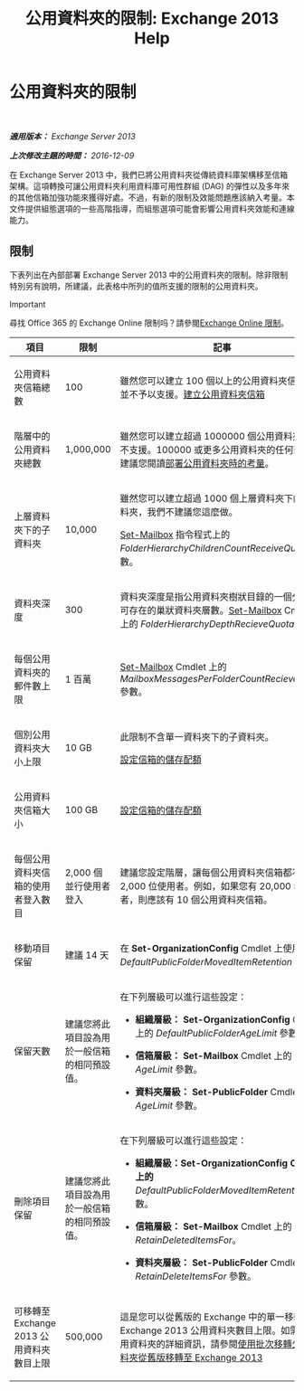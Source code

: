 ﻿---
title: '公用資料夾的限制: Exchange 2013 Help'
TOCTitle: 公用資料夾的限制
ms:assetid: 709b075e-9584-484b-bcaa-e781c26497b4
ms:mtpsurl: https://technet.microsoft.com/zh-tw/library/Dn594582(v=EXCHG.150)
ms:contentKeyID: 61170924
ms.date: 05/21/2018
mtps_version: v=EXCHG.150
ms.translationtype: MT
---

# 公用資料夾的限制

 

_**適用版本：** Exchange Server 2013_

_**上次修改主題的時間：** 2016-12-09_

在 Exchange Server 2013 中，我們已將公用資料夾從傳統資料庫架構移至信箱架構。這項轉換可讓公用資料夾利用資料庫可用性群組 (DAG) 的彈性以及多年來的其他信箱加強功能來獲得好處。不過，有新的限制及效能問題應該納入考量。本文件提供組態選項的一些高階指導，而組態選項可能會影響公用資料夾效能和連線能力。

## 限制

下表列出在內部部署 Exchange Server 2013 中的公用資料夾的限制。除非限制特別另有說明，所建議，此表格中所列的值所支援的限制的公用資料夾。


> [!IMPORTANT]  
> 尋找 Office 365 的 Exchange Online 限制吗？請參閱<a href="https://go.microsoft.com/fwlink/?linkid=391188">Exchange Online 限制</a>。





<table>
<colgroup>
<col style="width: 33%" />
<col style="width: 33%" />
<col style="width: 33%" />
</colgroup>
<thead>
<tr class="header">
<th>項目</th>
<th>限制</th>
<th>記事</th>
</tr>
</thead>
<tbody>
<tr class="odd">
<td><p>公用資料夾信箱總數</p></td>
<td><p>100</p></td>
<td><p>雖然您可以建立 100 個以上的公用資料夾信箱，但並不予以支援。<a href="https://docs.microsoft.com/zh-tw/exchange/collaboration-exo/public-folders/create-public-folder-mailbox">建立公用資料夾信箱</a></p></td>
</tr>
<tr class="even">
<td><p>階層中的公用資料夾總數</p></td>
<td><p>1,000,000</p></td>
<td><p>雖然您可以建立超過 1000000 個公用資料夾，並不支援。100000 或更多公用資料夾的任何部署，建議您閱讀<a href="considerations-when-deploying-public-folders-exchange-2013-help.md">部署公用資料夾時的考量</a>。</p></td>
</tr>
<tr class="odd">
<td><p>上層資料夾下的子資料夾</p></td>
<td><p>10,000</p></td>
<td><p>雖然您可以建立超過 1000 個上層資料夾下的子資料夾，我們不建議您這麼做。</p>
<p><a href="https://technet.microsoft.com/zh-tw/library/bb123981(v=exchg.150)">Set-Mailbox</a> 指令程式上的 <em>FolderHierarchyChildrenCountReceiveQuota</em> 參數。</p></td>
</tr>
<tr class="even">
<td><p>資料夾深度</p></td>
<td><p>300</p></td>
<td><p>資料夾深度是指公用資料夾樹狀目錄的一個分支中可存在的巢狀資料夾層數。<a href="https://technet.microsoft.com/zh-tw/library/bb123981(v=exchg.150)">Set-Mailbox</a> Cmdlet 上的 <em>FolderHierarchyDepthRecieveQuota</em> 參數。</p></td>
</tr>
<tr class="odd">
<td><p>每個公用資料夾的郵件數上限</p></td>
<td><p>1 百萬</p></td>
<td><p><a href="https://technet.microsoft.com/zh-tw/library/bb123981(v=exchg.150)">Set-Mailbox</a> Cmdlet 上的 <em>MailboxMessagesPerFolderCountRecieveQuota</em> 參數。</p></td>
</tr>
<tr class="even">
<td><p>個別公用資料夾大小上限</p></td>
<td><p>10 GB</p></td>
<td><p>此限制不含單一資料夾下的子資料夾。</p>
<p><a href="configure-storage-quotas-for-a-mailbox-exchange-2013-help.md">設定信箱的儲存配額</a></p></td>
</tr>
<tr class="odd">
<td><p>公用資料夾信箱大小</p></td>
<td><p>100 GB</p></td>
<td><p><a href="configure-storage-quotas-for-a-mailbox-exchange-2013-help.md">設定信箱的儲存配額</a></p></td>
</tr>
<tr class="even">
<td><p>每個公用資料夾信箱的使用者登入數目</p></td>
<td><p>2,000 個並行使用者登入</p></td>
<td><p>建議您設定階層，讓每個公用資料夾信箱都不超過 2,000 位使用者。例如，如果您有 20,000 名使用者，則應該有 10 個公用資料夾信箱。</p></td>
</tr>
<tr class="odd">
<td><p>移動項目保留</p></td>
<td><p>建議 14 天</p></td>
<td><p>在 <strong>Set-OrganizationConfig</strong> Cmdlet 上使用 <em>DefaultPublicFolderMovedItemRetention</em> 參數。</p></td>
</tr>
<tr class="even">
<td><p>保留天數</p></td>
<td><p>建議您將此項目設為用於一般信箱的相同預設值。</p></td>
<td><p>在下列層級可以進行這些設定：</p>
<ul>
<li><p><strong>組織層級：</strong> <strong>Set-OrganizationConfig</strong> Cmdlet 上的 <em>DefaultPublicFolderAgeLimit</em> 參數。</p></li>
<li><p><strong>信箱層級：</strong> <strong>Set-Mailbox</strong> Cmdlet 上的 <em>AgeLimit</em> 參數。</p></li>
<li><p><strong>資料夾層級：</strong> <strong>Set-PublicFolder</strong> Cmdlet 上的 <em>AgeLimit</em> 參數。</p></li>
</ul>
<p></p></td>
</tr>
<tr class="odd">
<td><p>刪除項目保留</p></td>
<td><p>建議您將此項目設為用於一般信箱的相同預設值。</p></td>
<td><p>在下列層級可以進行這些設定：</p>
<ul>
<li><p><strong>組織層級：Set-OrganizationConfig Cmdlet 上的</strong> <em>DefaultPublicFolderMovedItemRetention</em> 參數。</p></li>
<li><p><strong>信箱層級：</strong> <strong>Set-Mailbox</strong> Cmdlet 上的 <em>RetainDeletedItemsFor</em>。</p></li>
<li><p><strong>資料夾層級：</strong> <strong>Set-PublicFolder</strong> Cmdlet 上的 <em>RetainDeleteItemsFor</em> 參數。</p></li>
</ul></td>
</tr>
<tr class="even">
<td><p>可移轉至 Exchange 2013 公用資料夾數目上限</p></td>
<td><p>500,000</p></td>
<td><p>這是您可以從舊版的 Exchange 中的單一移轉移至 Exchange 2013 公用資料夾數目上限。如需將公用資料夾的詳細資訊，請參閱<a href="use-batch-migration-to-migrate-public-folders-to-exchange-2013-from-previous-versions-exchange-2013-help.md">使用批次移轉公用資料夾從舊版移轉至 Exchange 2013</a></p></td>
</tr>
</tbody>
</table>

